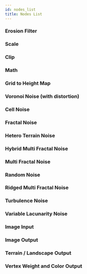 ```yaml
---
id: nodes_list
title: Nodes List
---
```


### Erosion Filter
### Scale
### Clip
### Math
### Grid to Height Map
### Voronoi Noise (with distortion)
### Cell Noise
### Fractal Noise
### Hetero Terrain Noise
### Hybrid Multi Fractal Noise
### Multi Fractal Noise
### Random Noise
### Ridged Multi Fractal Noise
### Turbulence Noise
### Variable Lacunarity Noise
### Image Input
### Image Output
### Terrain / Landscape Output
### Vertex Weight and Color Output